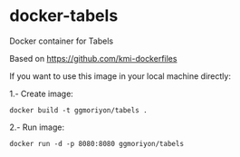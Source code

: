 # docker-tabels
Docker container for Tabels

Based on https://github.com/kmi-dockerfiles

If you want to use this image in your local machine directly:

1.- Create image:

    docker build -t ggmoriyon/tabels .
    
2.- Run image:

    docker run -d -p 8080:8080 ggmoriyon/tabels
